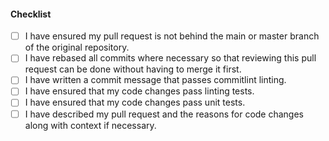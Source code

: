 #### Checklist

- [ ] I have ensured my pull request is not behind the main or master branch of the original repository.
- [ ] I have rebased all commits where necessary so that reviewing this pull request can be done without having to merge it first.
- [ ] I have written a commit message that passes commitlint linting.
- [ ] I have ensured that my code changes pass linting tests.
- [ ] I have ensured that my code changes pass unit tests.
- [ ] I have described my pull request and the reasons for code changes along with context if necessary.
